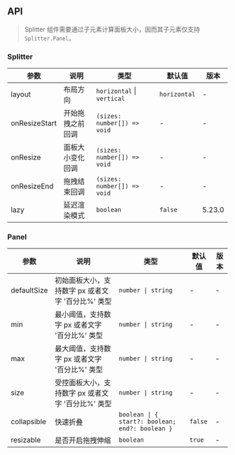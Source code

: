 ## API

> Splitter 组件需要通过子元素计算面板大小，因而其子元素仅支持 `Splitter.Panel`。

### Splitter

| 参数          | 说明             | 类型                        | 默认值       | 版本   |
| ------------- | ---------------- | --------------------------- | ------------ | ------ |
| layout        | 布局方向         | `horizontal` \| `vertical`  | `horizontal` | -      |
| onResizeStart | 开始拖拽之前回调 | `(sizes: number[]) => void` | -            | -      |
| onResize      | 面板大小变化回调 | `(sizes: number[]) => void` | -            | -      |
| onResizeEnd   | 拖拽结束回调     | `(sizes: number[]) => void` | -            | -      |
| lazy          | 延迟渲染模式     | `boolean`                   | `false`      | 5.23.0 |

### Panel

| 参数 | 说明 | 类型 | 默认值 | 版本 |
| --- | --- | --- | --- | --- |
| defaultSize | 初始面板大小，支持数字 px 或者文字 '百分比%' 类型 | `number \| string` | - | - |
| min | 最小阈值，支持数字 px 或者文字 '百分比%' 类型 | `number \| string` | - | - |
| max | 最大阈值，支持数字 px 或者文字 '百分比%' 类型 | `number \| string` | - | - |
| size | 受控面板大小，支持数字 px 或者文字 '百分比%' 类型 | `number \| string` | - | - |
| collapsible | 快速折叠 | `boolean \| { start?: boolean; end?: boolean }` | `false` | - |
| resizable | 是否开启拖拽伸缩 | `boolean` | `true` | - |